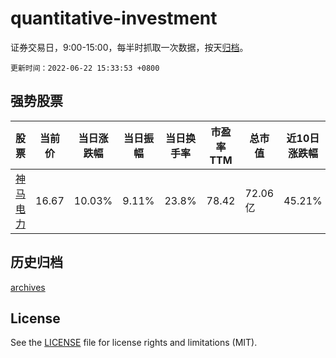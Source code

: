 # quantitative-investment

证券交易日，9:00-15:00，每半时抓取一次数据，按天[归档](archives)。

`更新时间：2022-06-22 15:33:53 +0800`

## 强势股票

|股票|当前价|当日涨跌幅|当日振幅|当日换手率|市盈率TTM|总市值|近10日涨跌幅|
|----|----|----|----|----|----|----|----|
|[神马电力](https://xueqiu.com/S/SH603530)|16.67|10.03%|9.11%|23.8%|78.42|72.06亿|45.21%|

## 历史归档

[archives](archives)

## License

See the [LICENSE](LICENSE) file for license rights and limitations (MIT).